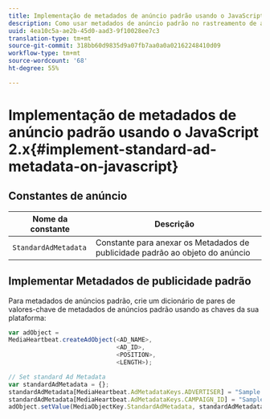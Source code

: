 ```yaml
---
title: Implementação de metadados de anúncio padrão usando o JavaScript 2.x
description: Como usar metadados de anúncio padrão no rastreamento de anúncio em um navegador usando aplicativos JavaScript 2.x.
uuid: 4ea10c5a-ae2b-45d0-aad3-9f10028ee7c3
translation-type: tm+mt
source-git-commit: 318bb60d9835d9a07fb7aa0a0a02162248410d09
workflow-type: tm+mt
source-wordcount: '68'
ht-degree: 55%

---
```



# Implementação de metadados de anúncio padrão usando o JavaScript 2.x{#implement-standard-ad-metadata-on-javascript}

## Constantes de anúncio

| Nome da constante | Descrição   |
|---|---|
| `StandardAdMetadata` | Constante para anexar os Metadados de publicidade padrão ao objeto do anúncio |

## Implementar Metadados de publicidade padrão

Para metadados de anúncios padrão, crie um dicionário de pares de valores-chave de metadados de anúncios padrão usando as chaves da sua plataforma:

```js
var adObject =  
MediaHeartbeat.createAdObject(<AD_NAME>,  
                              <AD_ID>,  
                              <POSITION>,  
                              <LENGTH>);

// Set standard Ad Metadata
var standardAdMetadata = {};
standardAdMetadata[MediaHeartbeat.AdMetadataKeys.ADVERTISER] = "Sample Advertiser";
standardAdMetadata[MediaHeartbeat.AdMetadataKeys.CAMPAIGN_ID] = "Sample Campaign";
adObject.setValue(MediaObjectKey.StandardAdMetadata, standardAdMetadata);
```
